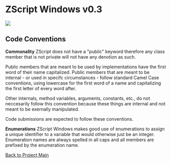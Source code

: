 # ZScript Windows v0.3

![](https://github.com/Saican/ZSWin/blob/master/README/ZSWin_Logo.png)

## Code Conventions

**Commonality**
ZScript does not have a "public" keyword therefore any class member that is not private will not have any denotion as such.

Public members that are meant to be used by implementations have the first word of their name capitalized.  Public members that are meant to be internal - or used in specifc circumstances - follow standard Camel Case conventions, using lowercase for the first word of a name and capitalizing the first letter of every word after.

Other internals, method variables, arguments, constants, etc., do not neccesarily follow this convention because these things are internal and not meant to be exernally manipulated.

Code submissions are expected to follow these conventions.

**Enumerations**
ZScript Windows makes good use of enumerations to assign a unique identifier to a variable that would otherwise just be an integer.  Enumeration names are always spelled in all caps and all members are prefixed by the enumeration name.

[Back to Project Main](https://github.com/Saican/ZSWin "Back to Project Main")
